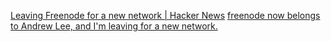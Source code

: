 
[Leaving Freenode for a new network | Hacker News](https://news.ycombinator.com/item?id=27207440)
[freenode now belongs to Andrew Lee, and I'm leaving for a new network.](https://www.kline.sh/)
